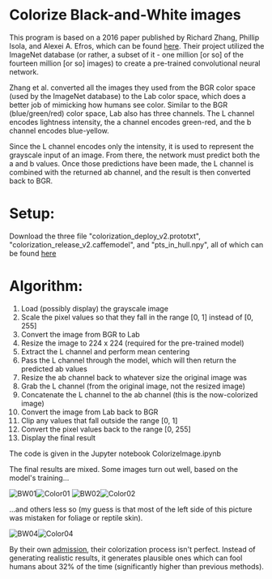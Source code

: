 # Colorize Black-and-White images

This program is based on a 2016 paper published by Richard Zhang, Phillip Isola, and Alexei A. Efros, which can be found [here](https://arxiv.org/abs/1603.08511). Their project utilized the ImageNet database (or rather, a subset of it - one million [or so] of the fourteen million [or so] images) to create a pre-trained convolutional neural network.

Zhang et al. converted all the images they used from the BGR color space (used by the ImageNet database) to the Lab color space, which does a better job of mimicking how humans see color. Similar to the BGR (blue/green/red) color space, Lab also has three channels. The L channel encodes lightness intensity, the a channel encodes green-red, and the b channel encodes blue-yellow.

Since the L channel encodes only the intensity, it is used to represent the grayscale input of an image. From there, the network must predict both the a and b values. Once those predictions have been made, the L channel is combined with the returned ab channel, and the result is then converted back to BGR.

# Setup:

Download the three file "colorization_deploy_v2.prototxt", "colorization_release_v2.caffemodel", and "pts_in_hull.npy", all of which can be found [here](https://code.naturkundemuseum.berlin/mediaspherefornature/colorize_iiif/-/tree/master/experimental/model)
 
# Algorithm:

1) Load (possibly display) the grayscale image
2) Scale the pixel values so that they fall in the range [0, 1] instead of [0, 255]
3) Convert the image from BGR to Lab
4) Resize the image to 224 x 224 (required for the pre-trained model)
5) Extract the L channel and perform mean centering
6) Pass the L channel through the model, which will then return the predicted ab values
7) Resize the ab channel back to whatever size the original image was
8) Grab the L channel (from the original image, not the resized image)
9) Concatenate the L channel to the ab channel (this is the now-colorized image)
10) Convert the image from Lab back to BGR
11) Clip any values that fall outside the range [0, 1]
12) Convert the pixel values back to the range [0, 255]
13) Display the final result

The code is given in the Jupyter notebook ColorizeImage.ipynb

The final results are mixed. Some images turn out well, based on the model's training...

![BW01](https://user-images.githubusercontent.com/80790548/149422853-a0e521c6-a035-44a3-b9f0-893da9b75225.jpg)![Color01](https://user-images.githubusercontent.com/80790548/149422865-b05d8e4b-506e-4252-8804-c66dab7e8122.jpg)
![BW02](https://user-images.githubusercontent.com/80790548/149422876-e3dcecda-0589-4e18-bd71-338428c28d69.jpg)![Color02](https://user-images.githubusercontent.com/80790548/149422921-66f2188c-0681-4927-b9c5-bb20bd862a55.jpg)

...and others less so (my guess is that most of the left side of this picture was mistaken for foliage or reptile skin).

![BW04](https://user-images.githubusercontent.com/80790548/149423122-73b93cb1-ffaa-4480-bd2a-d2f2cd04c962.jpg)![Color04](https://user-images.githubusercontent.com/80790548/149423128-f5e2c830-ff51-4460-ac83-240848be2333.jpg)

By their own [admission](https://richzhang.github.io/colorization/), their colorization process isn't perfect. Instead of generating realistic results, it generates plausible ones which can fool humans about 32% of the time (significantly higher than previous methods).
